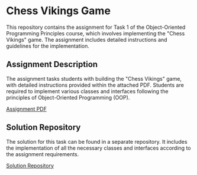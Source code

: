 # Chess Vikings Game

This repository contains the assignment for Task 1 of the Object-Oriented Programming Principles course, which involves implementing the "Chess Vikings" game. The assignment includes detailed instructions and guidelines for the implementation.

## Assignment Description
The assignment tasks students with building the "Chess Vikings" game, with detailed instructions provided within the attached PDF. Students are required to implement various classes and interfaces following the principles of Object-Oriented Programming (OOP).

[Assignment PDF](https://github.com/MosheOfer1/Hnefatafl_OOP1-/blob/master/Assignment_1_OOP.pdf)

## Solution Repository
The solution for this task can be found in a separate repository. It includes the implementation of all the necessary classes and interfaces according to the assignment requirements.

[Solution Repository](https://github.com/MosheOfer1/Hnefatafl_OOP1_solution)

